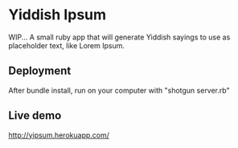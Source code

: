 # Yiddish Ipsum

WIP...
A small ruby app that will generate Yiddish sayings to use as placeholder text, like Lorem Ipsum.


## Deployment

After bundle install, run on your computer with "shotgun server.rb"


## Live demo

http://yipsum.herokuapp.com/


